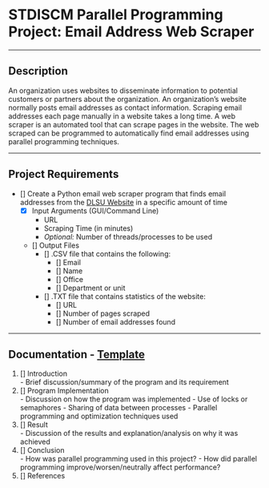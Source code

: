 # STDISCM Parallel Programming Project: Email Address Web Scraper

---

## Description

<p>An organization uses websites to disseminate information to potential customers or partners about the
organization. An organization’s website normally posts email addresses as contact information.
Scraping email addresses each page manually in a website takes a long time. A web scraper is an
automated tool that can scrape pages in the website. The web scraped can be programmed to
automatically find email addresses using parallel programming techniques.</p>

---

## Project Requirements

- [] Create a Python email web scraper program that finds email addresses from the [DLSU Website](https://www.dlsu.edu.ph) in a specific amount of time
	- [X] Input Arguments (GUI/Command Line)
		- URL
		- Scraping Time (in minutes)
		- <em>Optional:</em> Number of threads/processes to be used
	- [] Output Files
		- [] .CSV file that contains the following:
			- [] Email
			- [] Name
			- [] Office
			- [] Department or unit
		- [] .TXT file that contains statistics of the website:
			- [] URL
			- [] Number of pages scraped
			- [] Number of email addresses found
			
---

## Documentation - [Template](https://www.ieee.org/conferences/publishing/templates.html)

<ol>
	<li>[] Introduction</li>
		- Brief discussion/summary of the program and its requirement
	<li>[] Program Implementation</li>
		- Discussion on how the program was implemented
			- Use of locks or semaphores
			- Sharing of data between processes
			- Parallel programming and optimization techniques used
	<li>[] Result</li>
		- Discussion of the results and explanation/analysis on why it was achieved
	<li>[] Conclusion</li>
		- How was parallel programming used in this project?
		- How did parallel programming improve/worsen/neutrally affect performance?
	<li>[] References</li>
</ol>